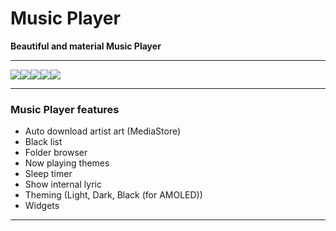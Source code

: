 # Music Player


**Beautiful and material Music Player**

--------
<div style="display: flex; align-items: flex-start;">
  <img src="./images/1.png"/>
  <img src="./images/2.png"/>
  <img src="./images/3.png"/>
  <img src="./images/4.png"/>
  <img src="./images/5.png"/>
<!-- ![Screenshots](./images/1.png?raw=true)
![Screenshots](./images/2.png?raw=true)
![Screenshots](./images/3.png?raw=true)
![Screenshots](./images/4.png?raw=true)
![Screenshots](./images/5.png?raw=true) -->
</div>

--------

### Music Player features

- Auto download artist art (MediaStore)
- Black list
- Folder browser
- Now playing themes
- Sleep timer
- Show internal lyric
- Theming (Light, Dark, Black (for AMOLED))
- Widgets


--------
